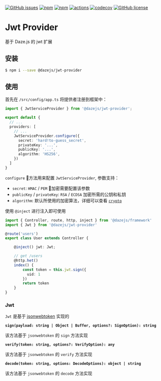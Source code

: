 [![GitHub issues](https://img.shields.io/github/issues/dazejs/jwt-provider.svg)](https://github.com/dazejs/jwt-provider/issues)
[![npm](https://img.shields.io/npm/v/@dazejs/jwt-provider.svg)](https://www.npmjs.com/package/@dazejs/jwt-provider)
[![npm](https://img.shields.io/npm/dm/@dazejs/jwt-provider.svg)](https://www.npmjs.com/package/@dazejs/jwt-provider)
[![actions](https://github.com/dazejs/jwt-provider/workflows/Node%20CI/badge.svg?branch=master)](https://github.com/dazejs/jwt-provider/actions)
[![codecov](https://codecov.io/gh/dazejs/jwt-provider/branch/master/graph/badge.svg)](https://codecov.io/gh/dazejs/jwt-provider)
[![GitHub license](https://img.shields.io/github/license/dazejs/jwt-provider.svg)](https://github.com/dazejs/jwt-provider/blob/master/LICENSE)

# Jwt Provider

基于 Daze.js 的 jwt 扩展

## 安装

```bash
$ npm i --save @dazejs/jwt-provider
```

## 使用 

首先在 `/src/config/app.ts` 将提供者注册到框架中：


```ts
import { JwtServiceProvider } from '@dazejs/jwt-provider';

export default {
  // ...
  providers: [
    // ...
    JwtServiceProvider.configure({
      secret: 'hard!to-guess_secret',
      privateKey: '...',
      publicKey: '...',
      algorithm: 'HS256',
    })
  ]
}
```

`configure` 方法用来配置 `JwtServiceProvider`, 参数支持：
- `secret`: `HMAC` / `PEM` 加密需要配置该参数
- `publicKey` / `privateKey`: `RSA` / `ECDSA` 加密所需的公钥和私钥
- `algorithm`: 默认所使用的加密算法，详细可以查看 [`crypto`](https://nodejs.org/api/crypto.html#crypto_sign_sign_private_key_output_format)

使用 `@inject` 进行注入即可使用 

```ts
import { Controller, route, http, inject } from '@dazejs/framework'
import { Jwt } from '@dazejs/jwt-provider'

@route('users')
export class User extends Controller {

    @inject() jwt: Jwt;

    // get /users
    @http.het()
    index() {
        const token = this.jwt.sign({
          uid: 1
        })
        return token
    }
}
```

### Jwt

`Jwt` 是基于 [jsonwebtoken](https://github.com/auth0/node-jsonwebtoken) 实现的

**`sign(payload: string | Object | Buffer, options?: SignOption): string`**

该方法基于 `jsonwebtoken` 的 `sign` 方法实现

**`verify(token: string, options?: VerifyOption): any`**

该方法基于 `jsonwebtoken` 的 `verify` 方法实现

**`decode(token: string, options: DecodeOptions): object | string`**

该方法基于 `jsonwebtoken` 的 `decode` 方法实现
